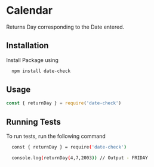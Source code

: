 # Calendar
Returns Day corresponding to the Date entered.


## Installation

Install Package using

```bash
  npm install date-check
```
      
## Usage

```javascript
const { returnDay } = require('date-check')

```

## Running Tests

To run tests, run the following command

```bash
  const { returnDay } = require('date-check')

  console.log(returnDay(4,7,2003)) // Output - FRIDAY
```


